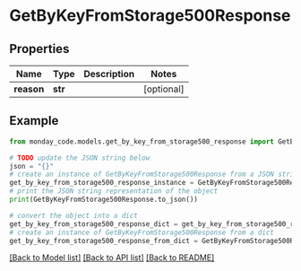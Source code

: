 # GetByKeyFromStorage500Response


## Properties

Name | Type | Description | Notes
------------ | ------------- | ------------- | -------------
**reason** | **str** |  | [optional] 

## Example

```python
from monday_code.models.get_by_key_from_storage500_response import GetByKeyFromStorage500Response

# TODO update the JSON string below
json = "{}"
# create an instance of GetByKeyFromStorage500Response from a JSON string
get_by_key_from_storage500_response_instance = GetByKeyFromStorage500Response.from_json(json)
# print the JSON string representation of the object
print(GetByKeyFromStorage500Response.to_json())

# convert the object into a dict
get_by_key_from_storage500_response_dict = get_by_key_from_storage500_response_instance.to_dict()
# create an instance of GetByKeyFromStorage500Response from a dict
get_by_key_from_storage500_response_from_dict = GetByKeyFromStorage500Response.from_dict(get_by_key_from_storage500_response_dict)
```
[[Back to Model list]](../README.md#documentation-for-models) [[Back to API list]](../README.md#documentation-for-api-endpoints) [[Back to README]](../README.md)


